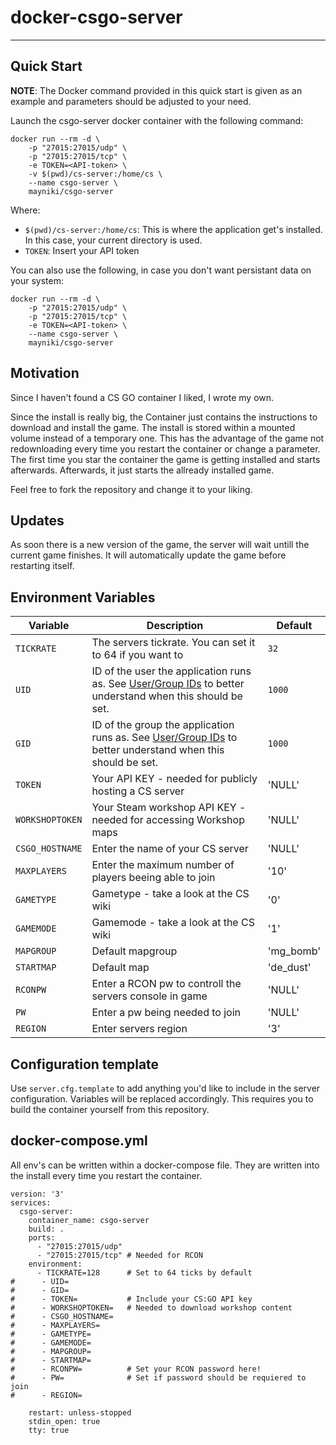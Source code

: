 # docker-csgo-server

---

## Quick Start

**NOTE**: The Docker command provided in this quick start is given as an example
and parameters should be adjusted to your need.

Launch the csgo-server docker container with the following command:
```
docker run --rm -d \
    -p "27015:27015/udp" \
    -p "27015:27015/tcp" \
    -e TOKEN=<API-token> \
    -v $(pwd)/cs-server:/home/cs \
    --name csgo-server \
    mayniki/csgo-server
```

Where:
  - `$(pwd)/cs-server:/home/cs`: This is where the application get's installed. In this case, your current directory is used.
  - `TOKEN`: Insert your API token

You can also use the following, in case you don't want persistant data on your system:
```
docker run --rm -d \
    -p "27015:27015/udp" \
    -p "27015:27015/tcp" \
    -e TOKEN=<API-token> \
    --name csgo-server \
    mayniki/csgo-server
```

## Motivation

Since I haven't found a CS GO container I liked, I wrote my own.

Since the install is really big, the Container just contains the instructions to download and install the game. The install is stored within a mounted volume instead of a temporary one. This has the advantage of the game not redownloading every time you
restart the container or change a parameter. The first time you star the container the game is getting installed and starts afterwards. Afterwards, it just starts the allready installed game. 

Feel free to fork the repository and change it to your liking.

## Updates

As soon there is a new version of the game, the server will wait untill the current game finishes. It will automatically update the game before restarting itself.

## Environment Variables

| Variable       | Description                                  | Default |
|----------------|----------------------------------------------|---------|
|`TICKRATE`| The servers tickrate. You can set it to 64 if you want to | `32` |
|`UID`| ID of the user the application runs as.  See [User/Group IDs](#usergroup-ids) to better understand when this should be set. | `1000` |
|`GID`| ID of the group the application runs as.  See [User/Group IDs](#usergroup-ids) to better understand when this should be set. | `1000` |
|`TOKEN`| Your API KEY - needed for publicly hosting a CS server | 'NULL' |
|`WORKSHOPTOKEN`| Your Steam workshop API KEY - needed for accessing Workshop maps | 'NULL' |
|`CSGO_HOSTNAME`| Enter the name of your CS server | 'NULL' |
|`MAXPLAYERS`| Enter the maximum number of players beeing able to join | '10' |
|`GAMETYPE`| Gametype - take a look at the CS wiki | '0' |
|`GAMEMODE`| Gamemode - take a look at the CS wiki | '1' |
|`MAPGROUP`| Default mapgroup | 'mg_bomb' |
|`STARTMAP`| Default map | 'de_dust' |
|`RCONPW`| Enter a RCON pw to controll the servers console in game | 'NULL' |
|`PW`| Enter a pw being needed to join | 'NULL' |
|`REGION`| Enter servers region | '3' |




## Configuration template

Use `server.cfg.template` to add anything you'd like to include in the server
configuration. Variables will be replaced accordingly. This requires you to build the container yourself from this repository.

## docker-compose.yml

All env's can be written within a docker-compose file. They are written into the install every time you restart the container.


```
version: '3'
services:
  csgo-server:
    container_name: csgo-server
    build: .
    ports:
      - "27015:27015/udp"
      - "27015:27015/tcp" # Needed for RCON
    environment:
      - TICKRATE=128      # Set to 64 ticks by default
#      - UID=
#      - GID=
#      - TOKEN=           # Include your CS:GO API key
#      - WORKSHOPTOKEN=   # Needed to download workshop content
#      - CSGO_HOSTNAME=
#      - MAXPLAYERS=
#      - GAMETYPE=
#      - GAMEMODE=
#      - MAPGROUP=
#      - STARTMAP=
#      - RCONPW=          # Set your RCON password here!
#      - PW=              # Set if password should be requiered to join
#      - REGION=

    restart: unless-stopped
    stdin_open: true
    tty: true
```
